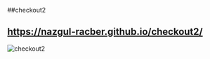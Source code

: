##checkout2
## https://nazgul-racber.github.io/checkout2/
![checkout2](https://github.com/Nazgul-Racber/checkout2/assets/119047722/c8cc0c3f-01fe-48c6-8eb1-dba094f3c658)
